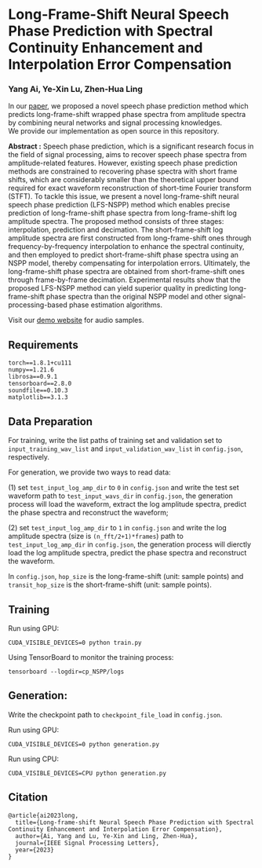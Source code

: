 # Long-Frame-Shift Neural Speech Phase Prediction with Spectral Continuity Enhancement and Interpolation Error Compensation
### Yang Ai, Ye-Xin Lu, Zhen-Hua Ling

In our [paper](https://arxiv.org/abs/2308.08850), 
we proposed a novel speech phase prediction method which predicts long-frame-shift wrapped phase spectra from amplitude spectra by combining neural networks and signal processing knowledges.<br/>
We provide our implementation as open source in this repository.

**Abstract :**
Speech phase prediction, which is a significant research focus in the field of signal processing, aims to recover speech phase spectra from amplitude-related features. However, existing speech phase prediction methods are constrained to recovering phase spectra with short frame shifts, which are considerably smaller than the theoretical upper bound required for exact waveform reconstruction of short-time Fourier transform (STFT). To tackle this issue, we present a novel long-frame-shift neural speech phase prediction (LFS-NSPP) method which enables precise prediction of long-frame-shift phase spectra from long-frame-shift log amplitude spectra. The proposed method consists of three stages: interpolation, prediction and decimation. The short-frame-shift log amplitude spectra are first constructed from long-frame-shift ones through frequency-by-frequency interpolation to enhance the spectral continuity, and then employed to predict short-frame-shift phase spectra using an NSPP model, thereby compensating for interpolation errors. Ultimately, the long-frame-shift phase spectra are obtained from short-frame-shift ones through frame-by-frame decimation. Experimental results show that the proposed LFS-NSPP method can yield superior quality in predicting long-frame-shift phase spectra than the original NSPP model and other signal-processing-based phase estimation algorithms.

Visit our [demo website](https://yangai520.github.io/LFS-NSPP) for audio samples.

## Requirements
```
torch==1.8.1+cu111
numpy==1.21.6
librosa==0.9.1
tensorboard==2.8.0
soundfile==0.10.3
matplotlib==3.1.3
```

## Data Preparation
For training, write the list paths of training set and validation set to `input_training_wav_list` and `input_validation_wav_list` in `config.json`, respectively.

For generation, we provide two ways to read data:

(1) set `test_input_log_amp_dir` to `0` in `config.json` and write the test set waveform path to `test_input_wavs_dir` in `config.json`, the generation process will load the waveform, extract the log amplitude spectra, predict the phase spectra and reconstruct the waveform;

(2) set `test_input_log_amp_dir` to `1` in `config.json` and write the log amplitude spectra (size is `(n_fft/2+1)*frames`) path to `test_input_log_amp_dir` in `config.json`, the generation process will dierctly load the log amplitude spectra, predict the phase spectra and reconstruct the waveform.

In `config.json`, `hop_size` is the long-frame-shift (unit: sample points) and `transit_hop_size` is the short-frame-shift (unit: sample points).

## Training
Run using GPU:
```
CUDA_VISIBLE_DEVICES=0 python train.py
```
Using TensorBoard to monitor the training process:
```
tensorboard --logdir=cp_NSPP/logs
```

## Generation:
Write the checkpoint path to `checkpoint_file_load` in `config.json`.

Run using GPU:
```
CUDA_VISIBLE_DEVICES=0 python generation.py
```
Run using CPU:
```
CUDA_VISIBLE_DEVICES=CPU python generation.py
```

## Citation
```
@article{ai2023long,
  title={Long-frame-shift Neural Speech Phase Prediction with Spectral Continuity Enhancement and Interpolation Error Compensation},
  author={Ai, Yang and Lu, Ye-Xin and Ling, Zhen-Hua},
  journal={IEEE Signal Processing Letters},
  year={2023}
}
```
